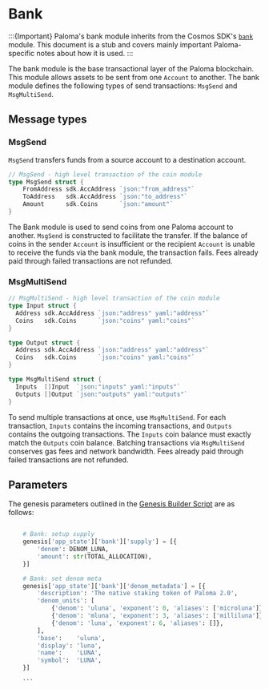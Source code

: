 # Bank

:::{Important}
Paloma's bank module inherits from the Cosmos SDK's [`bank`](https://docs.cosmos.network/master/modules/bank/) module. This document is a stub and covers mainly important Paloma-specific notes about how it is used.
:::

The bank module is the base transactional layer of the Paloma blockchain. This module allows assets to be sent from one `Account` to another. The bank module defines the following types of send transactions: `MsgSend` and `MsgMultiSend`.

## Message types

### MsgSend

`MsgSend` transfers funds from a source account to a destination account. 

```go
// MsgSend - high level transaction of the coin module
type MsgSend struct {
    FromAddress sdk.AccAddress `json:"from_address"`
    ToAddress   sdk.AccAddress `json:"to_address"`
    Amount      sdk.Coins      `json:"amount"`
}
```

The Bank module is used to send coins from one Paloma account to another. `MsgSend` is constructed to facilitate the transfer. If the balance of coins in the sender `Account` is insufficient or the recipient `Account` is unable to receive the funds via the bank module, the transaction fails. Fees already paid through failed transactions are not refunded.

### MsgMultiSend

```go
// MsgMultiSend - high level transaction of the coin module
type Input struct {
  Address sdk.AccAddress `json:"address" yaml:"address"`
  Coins   sdk.Coins      `json:"coins" yaml:"coins"`
}

type Output struct {
  Address sdk.AccAddress `json:"address" yaml:"address"`
  Coins   sdk.Coins      `json:"coins" yaml:"coins"`
}

type MsgMultiSend struct {
  Inputs  []Input  `json:"inputs" yaml:"inputs"`
  Outputs []Output `json:"outputs" yaml:"outputs"`
}
```

To send multiple transactions at once, use `MsgMultiSend`. For each transaction, `Inputs` contains the incoming transactions, and `Outputs` contains the outgoing transactions. The `Inputs` coin balance must exactly match the `Outputs` coin balance. Batching transactions via `MsgMultiSend` conserves gas fees and network bandwidth. Fees already paid through failed transactions are not refunded.

## Parameters

The genesis parameters outlined in the [Genesis Builder Script](https://github.com/Paloma-money/genesis-tools/blob/main/src/genesis_builder.py#L92) are as follows:

```py

    # Bank: setup supply
    genesis['app_state']['bank']['supply'] = [{
        'denom': DENOM_LUNA,
        'amount': str(TOTAL_ALLOCATION),
    }]

    # Bank: set denom meta
    genesis['app_state']['bank']['denom_metadata'] = [{
        'description': 'The native staking token of Paloma 2.0',
        'denom_units': [
            {'denom': 'uluna', 'exponent': 0, 'aliases': ['microluna']},
            {'denom': 'mluna', 'exponent': 3, 'aliases': ['milliluna']},
            {'denom': 'luna', 'exponent': 6, 'aliases': []},
        ],
        'base':    'uluna',
        'display': 'luna',
        'name':    'LUNA',
        'symbol':  'LUNA',
    }]

    ```